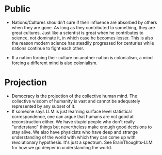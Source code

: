 # Public
- Nations/Cultures shouldn't care if their influence are absorbed by others when they are gone. As long as they contributed to something, they are great cultures. Just like a scientist is great when he contributes to science, not dominate it, in which case he becomes lesser. This is also the reason modern science has steadily progressed for centuries while nations continue to fight each other.

- If a nation forcing their culture on another nation is colonialism, a mind forcing a different mind is also colonialism. 

# Projection
- Democracy is the projection of the collective human mind. The collective wisdom of humanity is vast and cannot be adequately represented by any subset of it. 
- If someone says LLM is just learning surface level statistical correspondence, one can argue that humans are not good at reconstruction either. We have stupid people who don't really "understand" things but nevertheless make enough good decisions to stay alive. We also have physicists who have deep and strange understanding of the world with which they can come up with revolutionary hypothesis. It's just a spectrum. See BrainThoughts-LLM for how we go deeper in understanding the world.